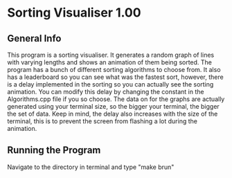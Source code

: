 <h1>Sorting Visualiser 1.00</h1>

<h2>General Info</h2>

This program is a sorting visualiser. It generates a random graph of lines with varying lengths and shows an animation of them being sorted. 
The program has a bunch of different sorting algorithms to choose from. It also has a leaderboard so you can see what was the fastest sort, however, 
there is a delay implemented in the sorting so you can actually see the sorting animation. You can modify this delay by changing the constant
in the Algorithms.cpp file if you so choose. The data on for the graphs are actually generated using your terminal size, so the bigger your terminal, 
the bigger the set of data. Keep in mind, the delay also increases with the size of the terminal, this is to prevent the screen from flashing a lot
during the animation. 

<h2>Running the Program</h2>

Navigate to the directory in terminal and type "make brun"
